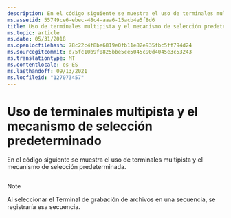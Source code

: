 ```yaml
---
description: En el código siguiente se muestra el uso de terminales multipista y el mecanismo de selección predeterminada.
ms.assetid: 55749ce6-ebec-48c4-aaa6-15acb4e5f8d6
title: Uso de terminales multipista y el mecanismo de selección predeterminado
ms.topic: article
ms.date: 05/31/2018
ms.openlocfilehash: 78c22c4f8be6819e0fb11e82e935fbc5ff794d24
ms.sourcegitcommit: d75fc10b9f0825bbe5ce5045c90d4045e3c53243
ms.translationtype: MT
ms.contentlocale: es-ES
ms.lasthandoff: 09/13/2021
ms.locfileid: "127073457"
---
```

# <a name="using-multitrack-terminals-and-the-default-selection-mechanism"></a>Uso de terminales multipista y el mecanismo de selección predeterminado

En el código siguiente se muestra el uso de terminales multipista y el mecanismo de selección predeterminada.


```C++

```



> [!Note]  
> Al seleccionar el Terminal de grabación de archivos en una secuencia, se registraría esa secuencia.

 

 

 



